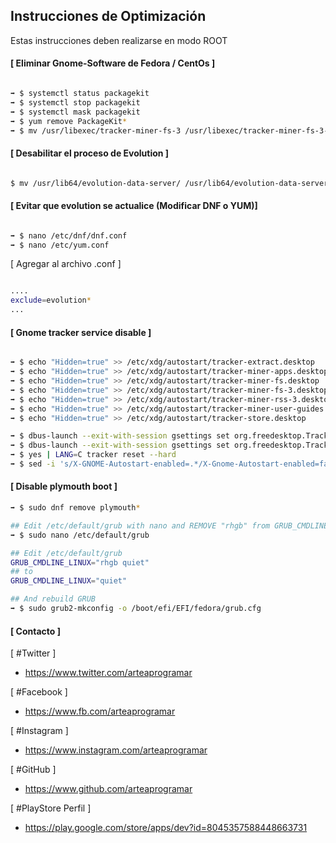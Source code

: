## Instrucciones de Optimización

Estas instrucciones deben realizarse en modo ROOT

#### [ Eliminar Gnome-Software de Fedora / CentOs ]

```sh

➡ $ systemctl status packagekit
➡ $ systemctl stop packagekit
➡ $ systemctl mask packagekit
➡ $ yum remove PackageKit*
➡ $ mv /usr/libexec/tracker-miner-fs-3 /usr/libexec/tracker-miner-fs-3-disable

```

#### [ Desabilitar el proceso de Evolution ]

```sh

$ mv /usr/lib64/evolution-data-server/ /usr/lib64/evolution-data-server-disable

```

#### [ Evitar que evolution se actualice (Modificar DNF o YUM)]

```sh

➡ $ nano /etc/dnf/dnf.conf 
➡ $ nano /etc/yum.conf

``` 

[ Agregar al archivo .conf ]

```sh

....
exclude=evolution*
...

```

#### [ Gnome tracker service disable ]

```sh

➡ $ echo "Hidden=true" >> /etc/xdg/autostart/tracker-extract.desktop
➡ $ echo "Hidden=true" >> /etc/xdg/autostart/tracker-miner-apps.desktop
➡ $ echo "Hidden=true" >> /etc/xdg/autostart/tracker-miner-fs.desktop
➡ $ echo "Hidden=true" >> /etc/xdg/autostart/tracker-miner-fs-3.desktop
➡ $ echo "Hidden=true" >> /etc/xdg/autostart/tracker-miner-rss-3.desktop
➡ $ echo "Hidden=true" >> /etc/xdg/autostart/tracker-miner-user-guides.desktop
➡ $ echo "Hidden=true" >> /etc/xdg/autostart/tracker-store.desktop

➡ $ dbus-launch --exit-with-session gsettings set org.freedesktop.Tracker.Miner.Files crawling-interval -2
➡ $ dbus-launch --exit-with-session gsettings set org.freedesktop.Tracker.Miner.Files enable-monitors false
➡ $ yes | LANG=C tracker reset --hard
➡ $ sed -i 's/X-GNOME-Autostart-enabled=.*/X-Gnome-Autostart-enabled=false/' /etc/xdg/autostart/tracker-store.desktop

```

#### [ Disable plymouth boot ]

```sh
➡ $ sudo dnf remove plymouth*

## Edit /etc/default/grub with nano and REMOVE "rhgb" from GRUB_CMDLINE_LINUX="rhgb quiet"
➡ $ sudo nano /etc/default/grub

## Edit /etc/default/grub
GRUB_CMDLINE_LINUX="rhgb quiet"
## to
GRUB_CMDLINE_LINUX="quiet"

## And rebuild GRUB
➡ $ sudo grub2-mkconfig -o /boot/efi/EFI/fedora/grub.cfg

```

#### [ Contacto ]

[ #Twitter ]
* https://www.twitter.com/arteaprogramar

[ #Facebook ]
* https://www.fb.com/arteaprogramar

[ #Instagram ]
* https://www.instagram.com/arteaprogramar

[ #GitHub ]
* https://www.github.com/arteaprogramar

[ #PlayStore Perfil ]
* https://play.google.com/store/apps/dev?id=8045357588448663731
